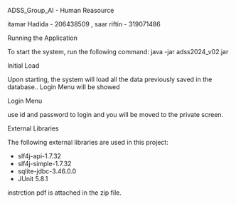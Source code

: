 ADSS_Group_AI - Human Reasource 

itamar Hadida - 206438509 , saar riftin - 319071486

Running the Application

To start the system, run the following command: java -jar adss2024_v02.jar

Initial Load

Upon starting, the system will load all the data previously saved in the database..
Login Menu will be showed

Login Menu

use id and password to login and you will be moved to the private screen.

External Libraries

The following external libraries are used in this project:

- slf4j-api-1.7.32
- slf4j-simple-1.7.32
- sqlite-jdbc-3.46.0.0
- JUnit 5.8.1

instrction pdf is attached in the zip file.
